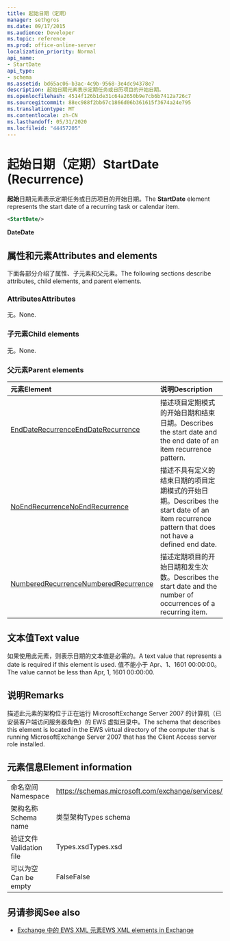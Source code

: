 ```yaml
---
title: 起始日期（定期）
manager: sethgros
ms.date: 09/17/2015
ms.audience: Developer
ms.topic: reference
ms.prod: office-online-server
localization_priority: Normal
api_name:
- StartDate
api_type:
- schema
ms.assetid: bd65ac06-b3ac-4c9b-9568-3e4dc94378e7
description: 起始日期元素表示定期任务或日历项目的开始日期。
ms.openlocfilehash: 4514f126b1de31c64a2650b9e7cb6b7412a726c7
ms.sourcegitcommit: 88ec988f2bb67c1866d06b361615f3674a24e795
ms.translationtype: MT
ms.contentlocale: zh-CN
ms.lasthandoff: 05/31/2020
ms.locfileid: "44457205"
---
```

# <a name="startdate-recurrence"></a><span data-ttu-id="ba42f-103">起始日期（定期）</span><span class="sxs-lookup"><span data-stu-id="ba42f-103">StartDate (Recurrence)</span></span>

<span data-ttu-id="ba42f-104">**起始**日期元素表示定期任务或日历项目的开始日期。</span><span class="sxs-lookup"><span data-stu-id="ba42f-104">The **StartDate** element represents the start date of a recurring task or calendar item.</span></span> 
  
```xml
<StartDate/>
```

<span data-ttu-id="ba42f-105">**Date**</span><span class="sxs-lookup"><span data-stu-id="ba42f-105">**Date**</span></span>

## <a name="attributes-and-elements"></a><span data-ttu-id="ba42f-106">属性和元素</span><span class="sxs-lookup"><span data-stu-id="ba42f-106">Attributes and elements</span></span>

<span data-ttu-id="ba42f-107">下面各部分介绍了属性、子元素和父元素。</span><span class="sxs-lookup"><span data-stu-id="ba42f-107">The following sections describe attributes, child elements, and parent elements.</span></span>
  
### <a name="attributes"></a><span data-ttu-id="ba42f-108">Attributes</span><span class="sxs-lookup"><span data-stu-id="ba42f-108">Attributes</span></span>

<span data-ttu-id="ba42f-109">无。</span><span class="sxs-lookup"><span data-stu-id="ba42f-109">None.</span></span>
  
### <a name="child-elements"></a><span data-ttu-id="ba42f-110">子元素</span><span class="sxs-lookup"><span data-stu-id="ba42f-110">Child elements</span></span>

<span data-ttu-id="ba42f-111">无。</span><span class="sxs-lookup"><span data-stu-id="ba42f-111">None.</span></span>
  
### <a name="parent-elements"></a><span data-ttu-id="ba42f-112">父元素</span><span class="sxs-lookup"><span data-stu-id="ba42f-112">Parent elements</span></span>

|<span data-ttu-id="ba42f-113">**元素**</span><span class="sxs-lookup"><span data-stu-id="ba42f-113">**Element**</span></span>|<span data-ttu-id="ba42f-114">**说明**</span><span class="sxs-lookup"><span data-stu-id="ba42f-114">**Description**</span></span>|
|:-----|:-----|
|[<span data-ttu-id="ba42f-115">EndDateRecurrence</span><span class="sxs-lookup"><span data-stu-id="ba42f-115">EndDateRecurrence</span></span>](enddaterecurrence.md) <br/> |<span data-ttu-id="ba42f-116">描述项目定期模式的开始日期和结束日期。</span><span class="sxs-lookup"><span data-stu-id="ba42f-116">Describes the start date and the end date of an item recurrence pattern.</span></span>  <br/> |
|[<span data-ttu-id="ba42f-117">NoEndRecurrence</span><span class="sxs-lookup"><span data-stu-id="ba42f-117">NoEndRecurrence</span></span>](noendrecurrence.md) <br/> |<span data-ttu-id="ba42f-118">描述不具有定义的结束日期的项目定期模式的开始日期。</span><span class="sxs-lookup"><span data-stu-id="ba42f-118">Describes the start date of an item recurrence pattern that does not have a defined end date.</span></span>  <br/> |
|[<span data-ttu-id="ba42f-119">NumberedRecurrence</span><span class="sxs-lookup"><span data-stu-id="ba42f-119">NumberedRecurrence</span></span>](numberedrecurrence.md) <br/> |<span data-ttu-id="ba42f-120">描述定期项目的开始日期和发生次数。</span><span class="sxs-lookup"><span data-stu-id="ba42f-120">Describes the start date and the number of occurrences of a recurring item.</span></span>  <br/> |
   
## <a name="text-value"></a><span data-ttu-id="ba42f-121">文本值</span><span class="sxs-lookup"><span data-stu-id="ba42f-121">Text value</span></span>

<span data-ttu-id="ba42f-122">如果使用此元素，则表示日期的文本值是必需的。</span><span class="sxs-lookup"><span data-stu-id="ba42f-122">A text value that represents a date is required if this element is used.</span></span> <span data-ttu-id="ba42f-123">值不能小于 Apr、1、1601 00:00:00。</span><span class="sxs-lookup"><span data-stu-id="ba42f-123">The value cannot be less than Apr, 1, 1601 00:00:00.</span></span>
  
## <a name="remarks"></a><span data-ttu-id="ba42f-124">说明</span><span class="sxs-lookup"><span data-stu-id="ba42f-124">Remarks</span></span>

<span data-ttu-id="ba42f-125">描述此元素的架构位于正在运行 MicrosoftExchange Server 2007 的计算机（已安装客户端访问服务器角色）的 EWS 虚拟目录中。</span><span class="sxs-lookup"><span data-stu-id="ba42f-125">The schema that describes this element is located in the EWS virtual directory of the computer that is running MicrosoftExchange Server 2007 that has the Client Access server role installed.</span></span>
  
## <a name="element-information"></a><span data-ttu-id="ba42f-126">元素信息</span><span class="sxs-lookup"><span data-stu-id="ba42f-126">Element information</span></span>

|||
|:-----|:-----|
|<span data-ttu-id="ba42f-127">命名空间</span><span class="sxs-lookup"><span data-stu-id="ba42f-127">Namespace</span></span>  <br/> |https://schemas.microsoft.com/exchange/services/2006/types  <br/> |
|<span data-ttu-id="ba42f-128">架构名称</span><span class="sxs-lookup"><span data-stu-id="ba42f-128">Schema name</span></span>  <br/> |<span data-ttu-id="ba42f-129">类型架构</span><span class="sxs-lookup"><span data-stu-id="ba42f-129">Types schema</span></span>  <br/> |
|<span data-ttu-id="ba42f-130">验证文件</span><span class="sxs-lookup"><span data-stu-id="ba42f-130">Validation file</span></span>  <br/> |<span data-ttu-id="ba42f-131">Types.xsd</span><span class="sxs-lookup"><span data-stu-id="ba42f-131">Types.xsd</span></span>  <br/> |
|<span data-ttu-id="ba42f-132">可以为空</span><span class="sxs-lookup"><span data-stu-id="ba42f-132">Can be empty</span></span>  <br/> |<span data-ttu-id="ba42f-133">False</span><span class="sxs-lookup"><span data-stu-id="ba42f-133">False</span></span>  <br/> |
   
## <a name="see-also"></a><span data-ttu-id="ba42f-134">另请参阅</span><span class="sxs-lookup"><span data-stu-id="ba42f-134">See also</span></span>

- [<span data-ttu-id="ba42f-135">Exchange 中的 EWS XML 元素</span><span class="sxs-lookup"><span data-stu-id="ba42f-135">EWS XML elements in Exchange</span></span>](ews-xml-elements-in-exchange.md)

